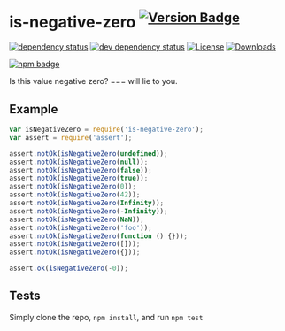 # is-negative-zero <sup>[![Version Badge][2]][1]</sup>

[![dependency status][5]][6]
[![dev dependency status][7]][8]
[![License][license-image]][license-url]
[![Downloads][downloads-image]][downloads-url]

[![npm badge][11]][1]

Is this value negative zero? === will lie to you.

## Example

```js
var isNegativeZero = require('is-negative-zero');
var assert = require('assert');

assert.notOk(isNegativeZero(undefined));
assert.notOk(isNegativeZero(null));
assert.notOk(isNegativeZero(false));
assert.notOk(isNegativeZero(true));
assert.notOk(isNegativeZero(0));
assert.notOk(isNegativeZero(42));
assert.notOk(isNegativeZero(Infinity));
assert.notOk(isNegativeZero(-Infinity));
assert.notOk(isNegativeZero(NaN));
assert.notOk(isNegativeZero('foo'));
assert.notOk(isNegativeZero(function () {}));
assert.notOk(isNegativeZero([]));
assert.notOk(isNegativeZero({}));

assert.ok(isNegativeZero(-0));
```

## Tests

Simply clone the repo, `npm install`, and run `npm test`

[1]: https://npmjs.org/package/is-negative-zero

[2]: http://versionbadg.es/inspect-js/is-negative-zero.svg

[3]: https://travis-ci.org/inspect-js/is-negative-zero.svg

[4]: https://travis-ci.org/inspect-js/is-negative-zero

[5]: https://david-dm.org/inspect-js/is-negative-zero.svg

[6]: https://david-dm.org/inspect-js/is-negative-zero

[7]: https://david-dm.org/inspect-js/is-negative-zero/dev-status.svg

[8]: https://david-dm.org/inspect-js/is-negative-zero#info=devDependencies

[11]: https://nodei.co/npm/is-negative-zero.png?downloads=true&stars=true

[license-image]: http://img.shields.io/npm/l/is-negative-zero.svg

[license-url]: LICENSE

[downloads-image]: http://img.shields.io/npm/dm/is-negative-zero.svg

[downloads-url]: http://npm-stat.com/charts.html?package=is-negative-zero

